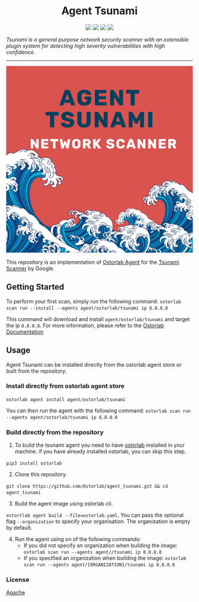 
<h1 align="center">Agent Tsunami</h1>

<p align="center">
<img src="https://img.shields.io/badge/License-Apache_2.0-brightgreen.svg">
<img src="https://img.shields.io/github/languages/top/ostorlab/agent_tsunami">
<img src="https://img.shields.io/github/stars/ostorlab/agent_tsunami">
<img src="https://img.shields.io/badge/PRs-welcome-brightgreen.svg">
</p>

_Tsunami is a general purpose network security scanner with an extensible plugin system for detecting high severity vulnerabilities with high confidence._

---

<p align="center">
<img src="./agent_tsunami.png" alt="agent-tsunami" />
</p>

This repository is an implementation of [Ostorlab Agent](https://pypi.org/project/ostorlab/) for the [Tsunami Scanner](https://github.com/google/tsunami-security-scanner) by Google.

## Getting Started
To perform your first scan, simply run the following command.
`ostorlab scan run --install --agents agent/ostorlab/tsunami ip 8.8.8.8`

This command will download and install `agent/ostorlab/tsunami` and target the ip `8.8.8.8`.
For more information, please refer to the [Ostorlab Documentation](https://github.com/Ostorlab/ostorlab/blob/main/README.md)


## Usage

Agent Tsunami can be installed directly from the ostorlab agent store or built from the repository.

 ### Install directly from ostorlab agent store

 `ostorlab agent install agent/ostorlab/tsunami`

You can then run the agent with the following command:
`ostorlab scan run --agents agent/ostorlab/tsunami ip 8.8.8.8`


### Build directly from the repository

 1. To build the tsunami agent you need to have [ostorlab](https://pypi.org/project/ostorlab/) installed in your machine.  if you have already installed ostorlab, you can skip this step.

`pip3 install ostorlab`

 2. Clone this repository.

`git clone https://github.com/Ostorlab/agent_tsunami.git && cd agent_tsunami `

 3. Build the agent image using ostorlab cli.

 `ostortlab agent build --file=ostorlab.yaml`.
 You can pass the optional flag `--organization` to specify your organisation. The organization is empty by default.

 4. Run the agent using on of the following commands:
	 * If you did not specify an organization when building the image: `ostorlab scan run --agents agent//tsunami ip 8.8.8.8`
	 * If you specified an organization when building the image: `ostorlab scan run --agents agent/[ORGANIZATION]/tsunami ip 8.8.8.8`



### License
[Apache](./LICENSE)

